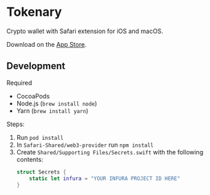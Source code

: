 # Tokenary
Crypto wallet with Safari extension for iOS and macOS.

Download on the [App Store](https://tokenary.io/get).

## Development

Required

- CocoaPods
- Node.js (`brew install node`)
- Yarn (`brew install yarn`)

Steps:

1. Run `pod install`
2. In `Safari-Shared/web3-provider` run `npm install`
3. Create `Shared/Supporting Files/Secrets.swift` with the following contents:
   ```swift
   struct Secrets {
       static let infura = "YOUR INFURA PROJECT ID HERE"
   }
   ```
